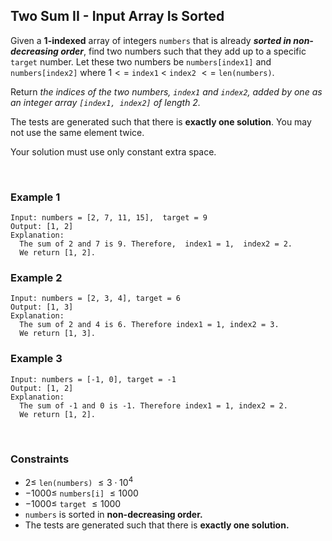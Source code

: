 ## Two Sum II - Input Array Is Sorted

Given a **1-indexed** array of integers `numbers` that is already **_sorted in non-decreasing order_**, find two numbers such that they add up to a specific `target` number. Let these two numbers be `numbers[index1]` and `numbers[index2]` where $1 <=$ `index1` $<$ `index2` $<=$ `len(numbers)`.

Return _the indices of the two numbers, `index1` and `index2`, added by one as an integer array `[index1, index2]` of length 2._

The tests are generated such that there is **exactly one solution**. You may not use the same element twice.

Your solution must use only constant extra space.

<br>

### Example 1

```
Input: numbers = [2, 7, 11, 15],  target = 9
Output: [1, 2]
Explanation:
  The sum of 2 and 7 is 9. Therefore,  index1 = 1,  index2 = 2.
  We return [1, 2].
```

### Example 2

```
Input: numbers = [2, 3, 4], target = 6
Output: [1, 3]
Explanation:
  The sum of 2 and 4 is 6. Therefore index1 = 1, index2 = 3.
  We return [1, 3].
```

### Example 3

```
Input: numbers = [-1, 0], target = -1
Output: [1, 2]
Explanation:
  The sum of -1 and 0 is -1. Therefore index1 = 1, index2 = 2.
  We return [1, 2].
```

<br>

### Constraints

- $2 \leqslant$ `len(numbers)` $\leqslant 3 \cdot 10^4$
- $-1000 \leqslant$ `numbers[i]` $\leqslant 1000$
- $-1000 \leqslant$ `target` $\leqslant 1000$
- `numbers` is sorted in **non-decreasing order.**
- The tests are generated such that there is **exactly one solution.**

